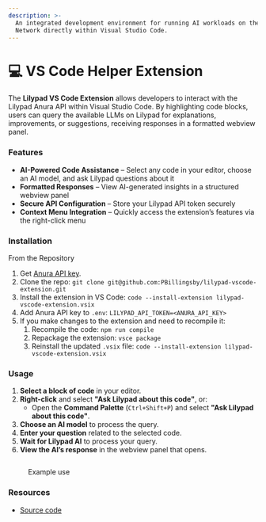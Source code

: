 ```yaml
---
description: >-
  An integrated development environment for running AI workloads on the Lilypad
  Network directly within Visual Studio Code.
---
```


# 💻 VS Code Helper Extension

The **Lilypad VS Code Extension** allows developers to interact with the Lilypad Anura API within Visual Studio Code. By highlighting code blocks, users can query the available LLMs on Lilypad  for explanations, improvements, or suggestions, receiving responses in a formatted webview panel.

### Features

* **AI-Powered Code Assistance** – Select any code in your editor, choose an AI model, and ask Lilypad questions about it
* **Formatted Responses** – View AI-generated insights in a structured webview panel
* **Secure API Configuration** – Store your Lilypad API token securely
* **Context Menu Integration** – Quickly access the extension’s features via the right-click menu

### Installation

From the Repository

1. Get [Anura API key](https://anura.lilypad.tech/).
2. Clone the repo: `git clone git@github.com:PBillingsby/lilypad-vscode-extension.git`
3. Install the extension in VS Code: `code --install-extension lilypad-vscode-extension.vsix`
4. Add Anura API key to `.env`:  `LILYPAD_API_TOKEN=<ANURA_API_KEY>`
5. If you make changes to the extension and need to recompile it:
   1. Recompile the code: `npm run compile`
   2. Repackage the extension: `vsce package`
   3. Reinstall the updated `.vsix` file: `code --install-extension lilypad-vscode-extension.vsix`

### **Usage**

1. **Select a block of code** in your editor.
2. **Right-click** and select **"Ask Lilypad about this code"**, or:
   * Open the **Command Palette** (`Ctrl+Shift+P`) and select **"Ask Lilypad about this code"**.
3. **Choose an AI model** to process the query.
4. **Enter your question** related to the selected code.
5. **Wait for Lilypad AI** to process your query.
6. **View the AI’s response** in the webview panel that opens.

<figure><img src="../.gitbook/assets/Screenshot 2025-03-10 at 3.05.20 PM.png" alt=""><figcaption><p>Example use</p></figcaption></figure>

### Resources

* [Source code](https://github.com/PBillingsby/lilypad-vscode-extension)

